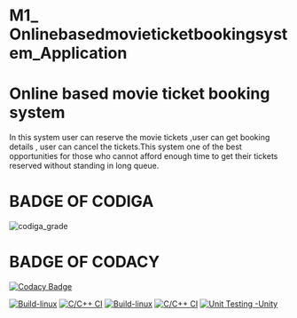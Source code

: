 # M1_ Onlinebasedmovieticketbookingsystem_Application
# Online based movie ticket booking system 
   In this system user can reserve the movie tickets ,user can get booking details , user can cancel the tickets.This system one of the best opportunities for those who cannot afford enough time to get their tickets  reserved without standing in long queue.
   
# BADGE OF CODIGA   
   

![codiga_grade](https://api.codiga.io/project/31269/status/svg)

# BADGE OF CODACY

  [![Codacy Badge](https://app.codacy.com/project/badge/Grade/351270e1dd574848af0fd7e62b4401d4)](https://www.codacy.com/gh/DivyaPrabhaShan/M1_Onlinebasedmovieticketbookingsystem_Application/dashboard?utm_source=github.com&amp;utm_medium=referral&amp;utm_content=DivyaPrabhaShan/M1_Onlinebasedmovieticketbookingsystem_Application&amp;utm_campaign=Badge_Grade)

[![Build-linux](https://github.com/DivyaPrabhaShan/M1_Onlinebasedmovieticketbookingsystem_Application/actions/workflows/Build-linux.yml/badge.svg)](https://github.com/DivyaPrabhaShan/M1_Onlinebasedmovieticketbookingsystem_Application/actions/workflows/Build-linux.yml) 
[![C/C++ CI](https://github.com/DivyaPrabhaShan/M1_Onlinebasedmovieticketbookingsystem_Application/actions/workflows/c-cpp.yml/badge.svg)](https://github.com/DivyaPrabhaShan/M1_Onlinebasedmovieticketbookingsystem_Application/actions/workflows/c-cpp.yml)
[![Build-linux](https://github.com/DivyaPrabhaShan/M1_Onlinebasedmovieticketbookingsystem_Application/actions/workflows/Build-linux.yml/badge.svg)](https://github.com/DivyaPrabhaShan/M1_Onlinebasedmovieticketbookingsystem_Application/actions/workflows/Build-linux.yml)
[![C/C++ CI](https://github.com/DivyaPrabhaShan/M1_Onlinebasedmovieticketbookingsystem_Application/actions/workflows/c-cpp.yml/badge.svg)](https://github.com/DivyaPrabhaShan/M1_Onlinebasedmovieticketbookingsystem_Application/actions/workflows/c-cpp.yml)
[![Unit Testing -Unity](https://github.com/DivyaPrabhaShan/M1_Onlinebasedmovieticketbookingsystem_Application/actions/workflows/Unity.yml/badge.svg)](https://github.com/DivyaPrabhaShan/M1_Onlinebasedmovieticketbookingsystem_Application/actions/workflows/Unity.yml)
